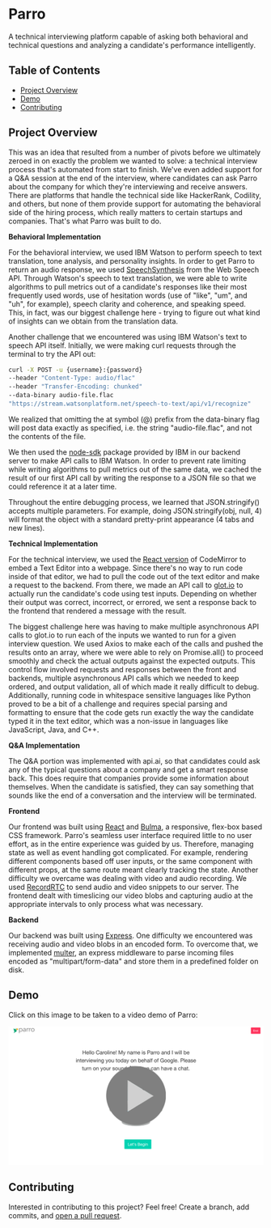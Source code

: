 # Parro

A technical interviewing platform capable of asking both behavioral and technical questions and analyzing a candidate's performance intelligently.

## Table of Contents

- [Project Overview](#project-overview)
- [Demo](#demo)
- [Contributing](#contributing)

## Project Overview

This was an idea that resulted from a number of pivots before we ultimately zeroed in on exactly the problem we wanted
to solve: a technical interview process that's automated from start to finish. We've even added support for a Q&A session at the end of the interview, where candidates can ask Parro about the company for which they're interviewing and receive answers. There are platforms that handle the technical side like HackerRank, Codility, and others, but none of them provide support for automating the behavioral side of the hiring process, which really matters to certain startups and companies. That's what Parro was built to do.

**Behavioral Implementation**

For the behavioral interview, we used IBM Watson to perform speech to text translation, tone analysis, and personality insights. In order to get Parro to return an audio response, we used [SpeechSynthesis](https://developer.mozilla.org/en-US/docs/Web/API/SpeechSynthesis) from the Web Speech API. Through Watson's speech to text translation, we were able to write algorithms to pull metrics out of a candidate's responses like their most frequently used words, use of hesitation words (use of "like", "um", and "uh", for example), speech clarity and coherence, and speaking speed. This, in fact, was our biggest challenge here - trying to figure out what kind of insights can we obtain from the translation data.

Another challenge that we encountered was using IBM Watson's text to speech API itself. Initially, we were making curl requests through the terminal to try the API out:

```bash
curl -X POST -u {username}:{password}
--header "Content-Type: audio/flac"
--header "Transfer-Encoding: chunked"
--data-binary audio-file.flac
"https://stream.watsonplatform.net/speech-to-text/api/v1/recognize"
```

We realized that omitting the at symbol (@) prefix from the data-binary flag will post data exactly as specified, i.e. the string "audio-file.flac", and not the contents of the file.

We then used the [node-sdk](https://github.com/watson-developer-cloud/node-sdk) package provided by IBM in our backend server to make API calls to IBM Watson. In order to prevent rate limiting while writing algorithms to pull metrics out of the same data, we cached the result of our first API call by writing the response to a JSON file so that we could reference it at a later time.

Throughout the entire debugging process, we learned that JSON.stringify() accepts multiple parameters. For example, doing JSON.stringify(obj, null, 4) will format the object with a standard pretty-print appearance (4 tabs and new lines).

**Technical Implementation**

For the technical interview, we used the [React version](https://github.com/JedWatson/react-codemirror) of CodeMirror to embed a Text Editor into a webpage. Since there's no way to run code inside of that editor, we had to pull the code out of the text editor and make a request to the backend. From there, we made an API call to [glot.io](http://glot.io/) to actually run the candidate's code using test inputs. Depending on whether their output was correct, incorrect, or errored, we sent a response back to the frontend that rendered a message with the result.

The biggest challenge here was having to make multiple asynchronous API calls to glot.io to run each of the inputs we wanted to run for a given interview question. We used Axios to make each of the calls and pushed the results onto an array, where we were able to rely on Promise.all() to proceed smoothly and check the actual outputs against the expected outputs. This control flow involved requests and responses between the front and backends, multiple asynchronous API calls which we needed to keep ordered, and output validation, all of which made it really difficult to debug. Additionally, running code in whitespace sensitive languages like Python proved to be a bit of a challenge and requires special parsing and formatting to ensure that the code gets run exactly the way the candidate typed it in the text editor, which was a non-issue in languages like JavaScript, Java, and C++.

**Q&A Implementation**

The Q&A portion was implemented with api.ai, so that candidates could ask any of the typical questions about a company and get a smart response back. This does require that companies provide some information about themselves. When the candidate is satisfied, they can say something that sounds like the end of a conversation and the interview will be terminated.

**Frontend**

Our frontend was built using [React](https://facebook.github.io/react/) and [Bulma](http://bulma.io/), a responsive, flex-box based CSS framework. Parro's seamless user interface required little to no user effort, as in the entire experience was guided by us. Therefore, managing state as well as event handling got complicated. For example, rendering different components based off user inputs, or the same component with different props, at the same route meant clearly tracking the state. Another difficulty we overcame was dealing with video and audio recording. We used [RecordRTC](https://github.com/muaz-khan/RecordRTC/) to send audio and video snippets to our server. The frontend dealt with timeslicing our video blobs and capturing audio at the appropriate intervals to only process what was necessary.

**Backend**

Our backend was built using [Express](https://expressjs.com/). One difficulty we encountered was receiving audio and video blobs in an encoded form. To overcome that, we implemented [multer](https://github.com/expressjs/multer), an express middleware to parse incoming files encoded as "multipart/form-data" and store them in a predefined folder on disk.

## Demo

Click on this image to be taken to a video demo of Parro:

[![IMAGE ALT TEXT HERE](parro-vid.png)](https://www.youtube.com/watch?v=YOUTUBE_VIDEO_ID_HERE)

## Contributing

Interested in contributing to this project? Feel free! Create a branch, add commits, and [open a pull request](https://github.com/benhubsch/Parro/compare/).
